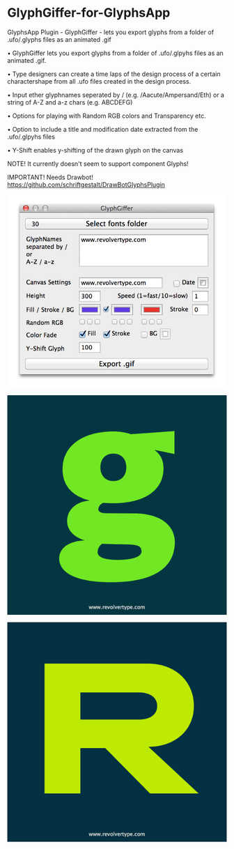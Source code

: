 # GlyphGiffer-for-GlyphsApp
GlyphsApp Plugin - GlyphGiffer - lets you export glyphs from a folder of .ufo/.glyphs files as an animated .gif 

• GlyphGiffer lets you export glyphs from a folder of .ufo/.glpyhs  files as an animated .gif.

• Type designers can create a time laps of the design process of a certain charactershape from all .ufo files created in the design process.

• Input ether glyphnames seperated by / (e.g. /Aacute/Ampersand/Eth) or a string of A-Z and a-z chars (e.g. ABCDEFG)

• Options for playing with Random RGB colors and Transparency etc.

• Option to include a title and modification date extracted from the .ufo/.glpyhs files 

• Y-Shift enables y-shifting of the drawn glyph on the canvas

NOTE! It currently doesn't seem to support component Glyphs!


IMPORTANT! Needs Drawbot! https://github.com/schriftgestalt/DrawBotGlyphsPlugin


![alt text](https://github.com/luke-snider/GlyphGiffer-for-GlyphsApp/blob/master/GlyphGiffer_screen1_GApp.png)


![alt text](https://github.com/luke-snider/GlyphGiffer-for-GlyphsApp/blob/master/GlyphGiffer_screen2_GApp.gif)


![alt text](https://github.com/luke-snider/GlyphGiffer-for-GlyphsApp/blob/master/GlyphGiffer_screen3_GApp.gif)
